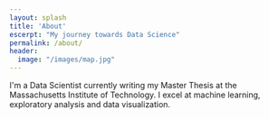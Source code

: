 ```yaml
---
layout: splash
title: 'About'
escerpt: "My journey towards Data Science"
permalink: /about/
header:
  image: "/images/map.jpg"
---
```


I'm a Data Scientist currently writing my Master Thesis at the Massachusetts Institute of Technology.
I excel at machine learning, exploratory analysis and data visualization.
